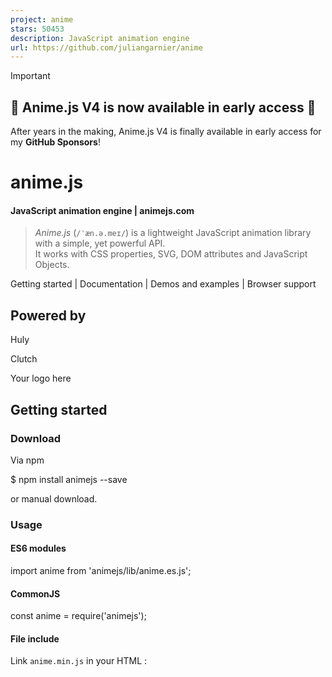 ```yaml
---
project: anime
stars: 50453
description: JavaScript animation engine
url: https://github.com/juliangarnier/anime
---
```


Important

🎉 Anime.js V4 is now available in early access 🎉
--------------------------------------------------

After years in the making, Anime.js V4 is finally available in early access for my **GitHub Sponsors**!

  
anime.js
===========

#### JavaScript animation engine | animejs.com

> _Anime.js_ (`/ˈæn.ə.meɪ/`) is a lightweight JavaScript animation library with a simple, yet powerful API.  
> It works with CSS properties, SVG, DOM attributes and JavaScript Objects.

Getting started | Documentation | Demos and examples | Browser support

Powered by
----------

Huly

Clutch

Your logo here

Getting started
---------------

### Download

Via npm

$ npm install animejs --save

or manual download.

### Usage

#### ES6 modules

import anime from 'animejs/lib/anime.es.js';

#### CommonJS

const anime \= require('animejs');

#### File include

Link `anime.min.js` in your HTML :

<script src\="anime.min.js"\></script\>

### Hello world

anime({
  targets: 'div',
  translateX: 250,
  rotate: '1turn',
  backgroundColor: '#FFF',
  duration: 800
});

Documentation
-------------

-   Targets
-   Properties
-   Property parameters
-   Animation parameters
-   Values
-   Keyframes
-   Staggering
-   Timeline
-   Controls
-   Callbacks and promises
-   SVG Animations
-   Easing functions
-   Helpers

Demos and examples
------------------

-   CodePen demos and examples
-   juliangarnier.com
-   animejs.com
-   Moving letters by @tobiasahlin
-   Gradient topography animation by @crnacura
-   Organic shape animations by @crnacura
-   Pieces slider by @lmgonzalves
-   Staggering animations
-   Easings animations
-   Sphere animation
-   Layered animations
-   anime.js logo animation

Browser support
---------------

Chrome

Safari

IE / Edge

Firefox

Opera

24+

8+

11+

32+

15+

Website | Documentation | Demos and examples | MIT License | © 2019 Julian Garnier.
